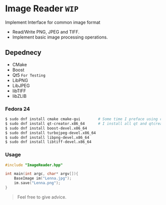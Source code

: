 # Image Reader `WIP`
Implement Interface for common image format

- Read/Write PNG, JPEG and TIFF.
- Implement basic image processing operations.

## Depednecy
- CMake
- Boost
- Qt5 `For Testing`
- LibPNG
- LibJPEG
- libTIFF
- libZLIB

### Fedora 24
```sh
$ sudo dnf install cmake cmake-gui        # Some time I preface using cmake-gui instead of cmake
$ sudo dnf install qt-creator.x86_64      # I install all qt and qtcreator
$ sudo dnf install boost-devel.x86_64
$ sudo dnf install turbojpeg-devel.x86_64
$ sudo dnf install libpng-devel.x86_64
$ sudo dnf install libtiff-devel.x86_64
```

### Usage
```c++
#include "ImageReader.hpp"

int main(int argc, char* argv[]){
    BaseImage im("Lenna.jpg");
    im.save("Lenna.png");
}
```

> Feel free to give advice.
